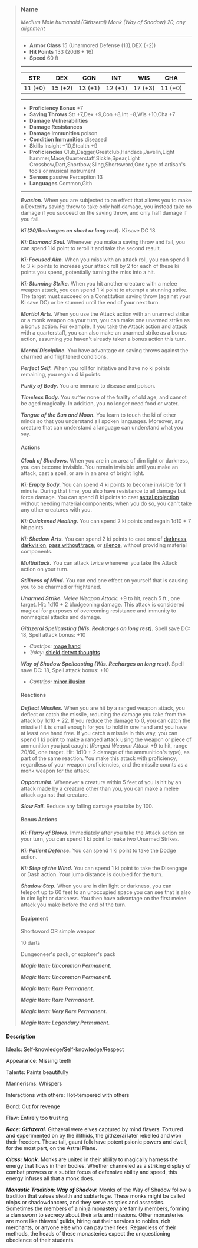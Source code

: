 >### Name
>*Medium Male humanoid (Githzerai) Monk (Way of Shadow) 20, any alignment*
>___
>- **Armor Class** 15 (Unarmored Defense (13),DEX (+2))
>- **Hit Points** 133 (20d8 + 16)
>- **Speed** 60 ft
>___
>|**STR**|**DEX**|**CON**|**INT**|**WIS**|**CHA**|
>|:-:|:-:|:-:|:-:|:-:|:-:|
>|11 (+0)|15 (+2)|13 (+1)|12 (+1)|17 (+3)|11 (+0)|
>___
>- **Proficiency Bonus** +7
>- **Saving Throws** Str +7,Dex +9,Con +8,Int +8,Wis +10,Cha +7
>- **Damage Vulnerabilities** 
>- **Damage Resistances** 
>- **Damage Immunities** poison
>- **Condition Immunities** diseased
>- **Skills** Insight +10,Stealth +9
>- **Proficiencies** Club,Dagger,Greatclub,Handaxe,Javelin,Light hammer,Mace,Quarterstaff,Sickle,Spear,Light Crossbow,Dart,Shortbow,Sling,Shortsword,One type of artisan's tools or musical instrument
>- **Senses** passive Perception 13
>- **Languages** Common,Gith
>___
>***Evasion.*** When you are subjected to an effect that allows you to make a Dexterity saving throw to take only half damage, you instead take no damage if you succeed on the saving throw, and only half damage if you fail.
>
>***Ki (20/Recharges on short or long rest).*** Ki save DC 18.
>
>***Ki: Diamond Soul.*** Whenever you make a saving throw and fail, you can spend 1 ki point to reroll it and take the second result.
>
>***Ki: Focused Aim.*** When you miss with an attack roll, you can spend 1 to 3 ki points to increase your attack roll by 2 for each of these ki points you spend, potentially turning the miss into a hit.
>
>***Ki: Stunning Strike.*** When you hit another creature with a melee weapon attack, you can spend 1 ki point to attempt a stunning strike. The target must succeed on a Constitution saving throw (against your Ki save DC) or be stunned until the end of your next turn.
>
>***Martial Arts.*** When you use the Attack action with an unarmed strike or a monk weapon on your turn, you can make one unarmed strike as a bonus action. For example, if you take the Attack action and attack with a quarterstaff, you can also make an unarmed strike as a bonus action, assuming you haven't already taken a bonus action this turn.
>
>***Mental Discipline.*** You have advantage on saving throws against the charmed and frightened conditions.
>
>***Perfect Self.*** When you roll for initiative and have no ki points remaining, you regain 4 ki points.
>
>***Purity of Body.*** You are immune to disease and poison.
>
>***Timeless Body.*** You suffer none of the frailty of old age, and cannot be aged magically. In addition, you no longer need food or water.
>
>***Tongue of the Sun and Moon.*** You learn to touch the ki of other minds so that you understand all spoken languages. Moreover, any creature that can understand a language can understand what you say.
>
>#### Actions
>***Cloak of Shadows.*** When you are in an area of dim light or darkness, you can become invisible. You remain invisible until you make an attack, cast a spell, or are in an area of bright light.
>
>***Ki: Empty Body.*** You can spend 4 ki points to become invisible for 1 minute. During that time, you also have resistance to all damage but force damage. You can spend 8 ki points to cast [astral projection](http://azgaarnoth.tedneward.com/magic/spells/astral-projection/) without needing material components; when you do so, you can't take any other creatures with you.
>
>***Ki: Quickened Healing.*** You can spend 2 ki points and regain 1d10 + 7 hit points.
>
>***Ki: Shadow Arts.*** You can spend 2 ki points to cast one of [darkness](http://azgaarnoth.tedneward.com/magic/spells/darkness/), [darkvision](http://azgaarnoth.tedneward.com/magic/spells/darkvision/), [pass without trace](http://azgaarnoth.tedneward.com/magic/spells/pass-without-trace/), or [silence](http://azgaarnoth.tedneward.com/magic/spells/silence/), without providing material components.
>
>***Multiattack.*** You can attack twice whenever you take the Attack action on your turn.
>
>***Stillness of Mind.*** You can end one effect on yourself that is causing you to be charmed or frightened.
>
>***Unarmed Strike.*** *Melee Weapon Attack:* +9 to hit, reach 5 ft., one target. Hit: 1d10 + 2 bludgeoning damage. This attack is considered magical for purposes of overcoming resistance and immunity to nonmagical attacks and damage.
>
>***Githzerai Spellcasting (Wis. Recharges on long rest).*** Spell save DC: 18, Spell attack bonus: +10
>
>* *Cantrips:* [mage hand](http://azgaarnoth.tedneward.com/magic/spells/mage-hand/)
>* *1/day:* [shield](http://azgaarnoth.tedneward.com/magic/spells/shield/),[detect thoughts](http://azgaarnoth.tedneward.com/magic/spells/detect-thoughts/)
>
>
>***Way of Shadow Spellcasting (Wis. Recharges on long rest).*** Spell save DC: 18, Spell attack bonus: +10
>
>* *Cantrips:* [minor illusion](http://azgaarnoth.tedneward.com/magic/spells/minor-illusion/)
>
>
>#### Reactions
>***Deflect Missiles.*** When you are hit by a ranged weapon attack, you deflect or catch the missile, reducing the damage you take from the attack by 1d10 + 22. If you reduce the damage to 0, you can catch the missile if it is small enough for you to hold in one hand and you have at least one hand free. If you catch a missile in this way, you can spend 1 ki point to make a ranged attack using the weapon or piece of ammunition you just caught (*Ranged Weapon Attack* +9 to hit, range 20/60, one target. Hit: 1d10 + 2 damage of the ammunition's type), as part of the same reaction. You make this attack with proficiency, regardless of your weapon proficiencies, and the missile counts as a monk weapon for the attack.
>
>***Opportunist.*** Whenever a creature within 5 feet of you is hit by an attack made by a creature other than you, you can make a melee attack against that creature.
>
>***Slow Fall.*** Reduce any falling damage you take by 100.
>
>
>#### Bonus Actions
>***Ki: Flurry of Blows.*** Immediately after you take the Attack action on your turn, you can spend 1 ki point to make two Unarmed Strikes.
>
>***Ki: Patient Defense.*** You can spend 1 ki point to take the Dodge action.
>
>***Ki: Step of the Wind.*** You can spend 1 ki point to take the Disengage or Dash action. Your jump distance is doubled for the turn.
>
>***Shadow Step.*** When you are in dim light or darkness, you can teleport up to 60 feet to an unoccupied space you can see that is also in dim light or darkness. You then have advantage on the first melee attack you make before the end of the turn.
>
>
>#### Equipment
>Shortsword OR simple weapon
>
>10 darts
>
>Dungeoneer's pack, or explorer's pack
>
>***Magic Item: Uncommon Permanent.***
>
>***Magic Item: Uncommon Permanent.***
>
>***Magic Item: Rare Permanent.***
>
>***Magic Item: Rare Permanent.***
>
>***Magic Item: Very Rare Permanent.***
>
>***Magic Item: Legendary Permanent.***
>

#### Description
Ideals: Self-knowledge/Self-knowledge/Respect

Appearance: Missing teeth

Talents: Paints beautifully

Mannerisms: Whispers

Interactions with others: Hot-tempered with others

Bond: Out for revenge

Flaw: Entirely too trusting

***Race: Githzerai.*** Githzerai were elves captured by mind flayers. Tortured and experimented on by the illithids, the githzerai later rebelled and won their freedom. These tall, gaunt folk have potent psionic powers and dwell, for the most part, on the Astral Plane.

***Class: Monk.*** Monks are united in their ability to magically harness the energy that flows in their bodies. Whether channeled as a striking display of combat prowess or a subtler focus of defensive ability and speed, this energy infuses all that a monk does.

***Monastic Tradition: Way of Shadow.*** Monks of the Way of Shadow follow a tradition that values stealth and subterfuge. These monks might be called ninjas or shadowdancers, and they serve as spies and assassins. Sometimes the members of a ninja monastery are family members, forming a clan sworn to secrecy about their arts and missions. Other monasteries are more like thieves' guilds, hiring out their services to nobles, rich merchants, or anyone else who can pay their fees. Regardless of their methods, the heads of these monasteries expect the unquestioning obedience of their students.



